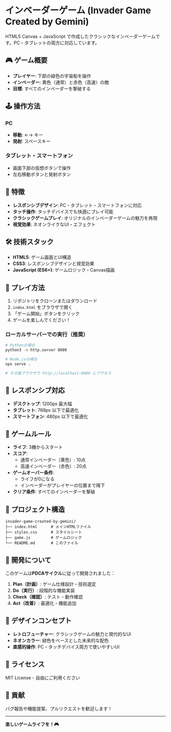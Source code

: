 # インベーダーゲーム (Invader Game Created by Gemini)

HTML5 Canvas + JavaScript で作成したクラシックなインベーダーゲームです。PC・タブレットの両方に対応しています。

## 🎮 ゲーム概要

- **プレイヤー**: 下部の緑色の宇宙船を操作
- **インベーダー**: 黄色（通常）と赤色（高速）の敵
- **目標**: すべてのインベーダーを撃破する

## 🕹️ 操作方法

### PC
- **移動**: ←→ キー
- **発射**: スペースキー

### タブレット・スマートフォン
- 画面下部の仮想ボタンで操作
- 左右移動ボタンと発射ボタン

## 🌟 特徴

- **レスポンシブデザイン**: PC・タブレット・スマートフォンに対応
- **タッチ操作**: タッチデバイスでも快適にプレイ可能
- **クラシックゲームプレイ**: オリジナルのインベーダーゲームの魅力を再現
- **視覚効果**: ネオンライクなUI・エフェクト

## 🛠️ 技術スタック

- **HTML5**: ゲーム画面とUI構造
- **CSS3**: レスポンシブデザインと視覚効果
- **JavaScript (ES6+)**: ゲームロジック・Canvas描画

## 🚀 プレイ方法

1. リポジトリをクローンまたはダウンロード
2. `index.html` をブラウザで開く
3. 「ゲーム開始」ボタンをクリック
4. ゲームを楽しんでください！

### ローカルサーバーでの実行（推奨）

```bash
# Pythonの場合
python3 -m http.server 8000

# Node.jsの場合  
npx serve .

# その後ブラウザで http://localhost:8000 にアクセス
```

## 📱 レスポンシブ対応

- **デスクトップ**: 1200px 最大幅
- **タブレット**: 768px 以下で最適化
- **スマートフォン**: 480px 以下で最適化

## 🎯 ゲームルール

- **ライフ**: 3機からスタート
- **スコア**: 
  - 通常インベーダー（黄色）: 10点
  - 高速インベーダー（赤色）: 20点
- **ゲームオーバー条件**:
  - ライフが0になる
  - インベーダーがプレイヤーの位置まで降下
- **クリア条件**: すべてのインベーダーを撃破

## 📂 プロジェクト構造

```
invader-game-created-by-gemini/
├── index.html      # メインHTMLファイル
├── styles.css      # スタイルシート
├── game.js         # ゲームロジック
└── README.md       # このファイル
```

## 🔧 開発について

このゲームは**PDCAサイクル**に従って開発されました：

1. **Plan（計画）**: ゲーム仕様設計・技術選定
2. **Do（実行）**: 段階的な機能実装
3. **Check（確認）**: テスト・動作確認
4. **Act（改善）**: 最適化・機能追加

## 🎨 デザインコンセプト

- **レトロフューチャー**: クラシックゲームの魅力と現代的なUI
- **ネオンカラー**: 緑色をベースとした未来的な配色
- **直感的操作**: PC・タッチデバイス両方で使いやすいUI

## 📄 ライセンス

MIT License - 自由にご利用ください

## 🤝 貢献

バグ報告や機能提案、プルリクエストを歓迎します！

---

**楽しいゲームライフを！🎮**
